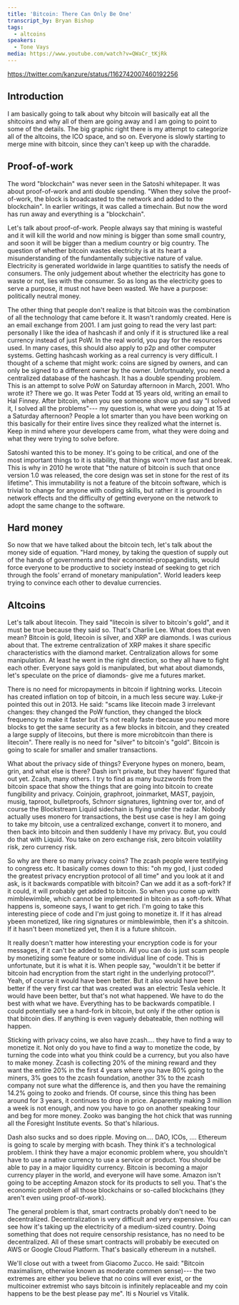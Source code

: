 ```yaml
---
title: 'Bitcoin: There Can Only Be One'
transcript_by: Bryan Bishop
tags:
  - altcoins
speakers:
  - Tone Vays
media: https://www.youtube.com/watch?v=QWaCr_tKjRk
---
```

<https://twitter.com/kanzure/status/1162742007460192256>

## Introduction

I am basically going to talk about why bitcoin will basically eat all the shitcoins and why all of them are going away and I am going to point to some of the details. The big graphic right there is my attempt to categorize all of the altcoins, the ICO space, and so on. Everyone is slowly starting to merge mine with bitcoin, since they can't keep up with the charadde.

## Proof-of-work

The word "blockchain" was never seen in the Satoshi whitepaper. It was about proof-of-work and anti double spending. "When they solve the proof-of-work, the block is broadcasted to the network and added to the blockchain". In earlier writings, it was called a timechain. But now the word has run away and everything is a "blockchain".

Let's talk about proof-of-work. People always say that mining is wasteful and it will kill the world and now mining is bigger than some small country, and soon it will be bigger than a medium country or big country. The question of whether bitcoin wastes electricity is at its heart a misunderstanding of the fundamentally subjective nature of value. Electricity is generated worldwide in large quantities to satisfy the needs of consumers. The only judgement about whether the electricity has gone to waste or not, lies with the consumer. So as long as the electricity goes to serve a purpose, it must not have been wasted. We have a purpose: politically neutral money.

The other thing that people don't realize is that bitcoin was the combination of all the technology that came before it. It wasn't randomly created. Here is an email exchange from 2001. I am just going to read the very last part: personally I like the idea of hashcash if and only if it is structured like a real currency instead of just PoW. In the real world, you pay for the resources used. In many cases, this should also apply to p2p and other computer systems. Getting hashcash working as a real currency is very difficult. I thought of a scheme that might work: coins are signed by owners, and can only be signed to a different owner by the owner. Unfortnuately, you need a centralized database of the hashcash. It has a double spending problem. This is an attempt to solve PoW on Saturday afternoon in March, 2001. Who wrote it? There we go. It was Peter Todd at 15 years old, writing an email to Hal Finney. After bitcoin, when you see someone show up and say "I solved it, I solved all the problems"--- my question is, what were you doing at 15 at a Saturday afternoon? People a lot smarter than you have been working on this basically for their entire lives since they realized what the internet is. Keep in mind where your developers came from, what they were doing and what they were trying to solve before.

Satoshi wanted this to be money. It's going to be critical, and one of the most important things to it is stability, that things won't move fast and break. This is why in 2010 he wrote that "the nature of bitcoin is such that once version 1.0 was released, the core design was set in stone for the rest of its lifetime". This immutability is not a feature of the bitcoin software, which is trivial to change for anyone with coding skills, but rather it is grounded in network effects and the difficulty of getting everyone on the network to adopt the same change to the software.

## Hard money

So now that we have talked about the bitcoin tech, let's talk about the money side of equation. "Hard money, by taking the question of supply out of the hands of governments and their economist-propagandists, would force everyone to be productive to society instead of seeking to get rich through the fools' errand of monetary manipulation". World leaders keep trying to convince each other to devalue currencies.

## Altcoins

Let's talk about litecoin. They said "litecoin is silver to bitcoin's gold", and it must be true because they said so. That's Charlie Lee. What does that even mean? Bitcoin is gold, litecoin is silver, and XRP are diamonds. I was curious about that. The extreme centralization of XRP makes it share specific characteristics with the diamond market. Centralization allows for some manipulation. At least he went in the right direction, so they all have to fight each other. Everyone says gold is manipulated, but what about diamonds, let's speculate on the price of diamonds- give me a futures market.

There is no need for micropayments in bitcoin if lightning works. Litecoin has created inflation on top of bitcoin, in a much less secure way. Luke-jr pointed this out in 2013. He said: "scams like litecoin made 3 irrelevant changes: they changed the PoW function, they changed the block frequency to make it faster but it's not really faste rbecause you need more blocks to get the same security as a few blocks in bitcoin, and they created a large supply of litecoins, but there is more microbitcoin than there is litecoin". There really is no need for "silver" to bitcoin's "gold". Bitcoin is going to scale for smaller and smaller transactions.

What about the privacy side of things? Everyone hypes on monero, beam, grin, and what else is there? Dash isn't private, but they havent' figured that out yet. Zcash, many others. I try to find as many buzzwords from the bitcoin space that show the things that are going into bitcoin to create fungibility and privacy. Coinjoin, graphroot, joinmarket, MAST, payjoin, musig, taproot, bulletproofs, Schnorr signatures, lightning over tor, and of course the Blockstream Liquid sidechain is flying under the radar. Nobody actually uses monero for transactions, the best use case is hey I am going to take my bitcoin, use a centralized exchange, convert it to monero, and then back into bitcoin and then suddenly I have my privacy. But, you could do that with Liquid. You take on zero exchange risk, zero bitcoin volatility risk, zero currency risk.

So why are there so many privacy coins? The zcash people were testifying to congress etc. It basically comes down to this: "oh my god, I just coded the greatest privacy encryption protocol of all time" and you look at it and ask, is it backwards compatible with bitcoin? Can we add it as a soft-fork? If it could, it will probably get added to bitcoin. So when you come up with mimblewimble, which cannot be implemented in bitcoin as a soft-fork. What happens is, someone says, I want to get rich. I'm going to take this interesting piece of code and I'm just going to monetize it. If it has alread ybeen monetized, like ring signatures or mimblewimble, then it's a shitcoin. If it hasn't been monetized yet, then it is a future shitcoin.

It really doesn't matter how interesting your encryption code is for your messages, if it can't be added to bitcoin. All you can do is just scam people by monetizing some feature or some individual line of code. This is unfortunate, but it is what it is. When people say, "wouldn't it be better if bitcoin had encryption from the start right in the underlying protocol?". Yeah, of course it would have been better. But it also would have been better if the very first car that was created was an electric Tesla vehicle. It would have been better, but that's not what happened. We have to do the best with what we have. Everything has to be backwards compatible. I could potentially see a hard-fork in bitcoin, but only if the other option is that bitcoin dies. If anything is even vaguely debateable, then nothing will happen.

Sticking with privacy coins, we also have zcash.... they have to find a way to monetize it. Not only do you have to find a way to monetize the code, by turning the code into what you think could be a currency, but you also have to make money. Zcash is collecting 20% of the mining reward and they want the entire 20% in the first 4 years where you have 80% going to the miners, 3% goes to the zcash foundation, another 3% to the zcash company not sure what the difference is, and then you have the remaining 14.2% going to zooko and friends. Of course, since this thing has been around for 3 years, it continues to drop in price. Apparently making 3 million a week is not enough, and now you have to go on another speaking tour and beg for more money. Zooko was banging the hot chick that was running all the Foresight Institute events. So that's hilarious.

Dash also sucks and so does ripple. Moving on.... DAO, ICOs, .... Ethereum is going to scale by merging with bcash. They think it's a technological problem. I think they have a major economic problem where, you shouldn't have to use a native currency to use a service or product. You should be able to pay in a major liquidity currency. Bitcoin is becoming a major currency player in the world, and everyone will have some. Amazon isn't going to be accepting Amazon stock for its products to sell you. That's the economic problem of all those blockchains or so-called blockchains (they aren't even using proof-of-work).

The general problem is that, smart contracts probably don't need to be decentralized. Decentralization is very difficult and very expensive. You can see how it's taking up the electricity of a medium-sized country. Doing something that does not require censorship resistance, has no need to be decentralized. All of these smart contracts will probably be executed on AWS or Google Cloud Platform. That's basically ethereum in a nutshell.

We'll close out with a tweet from Giacomo Zucco. He said: "Bitcoin maximalism, otherwise known as moderate commen sense)--- the two extremes are either you believe that no coins will ever exist, or the multicoiner extremist who says bitcoin is infinitely replaceable and my coin happens to be the best please pay me".  Iti s Nouriel vs Vitalik.


